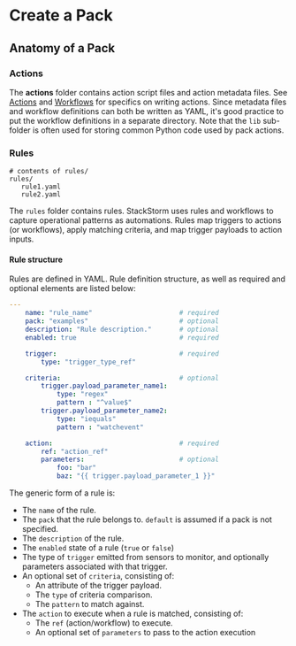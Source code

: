 # Create a Pack

## Anatomy of a Pack



### Actions

The **actions** folder contains action script files and action metadata files. See [Actions]() and [Workflows]() for specifics on writing actions. Since metadata files and workflow definitions can both be written as YAML, it's good practice to put the workflow definitions in a separate directory. Note that the `lib` sub-folder is often used for storing common Python code used by pack actions.

### Rules

```shell
# contents of rules/
rules/
   rule1.yaml
   rule2.yaml
```

The `rules` folder contains rules. StackStorm uses rules and workflows to capture operational patterns as automations. Rules map triggers to actions (or workflows), apply matching criteria, and map trigger payloads to action inputs.

#### Rule structure

Rules are defined in YAML. Rule definition structure, as well as required and optional elements are listed below:

```yaml
---
    name: "rule_name"                      # required
    pack: "examples"                       # optional
    description: "Rule description."       # optional
    enabled: true                          # required

    trigger:                               # required
        type: "trigger_type_ref"

    criteria:                              # optional
        trigger.payload_parameter_name1:
            type: "regex"
            pattern : "^value$"
        trigger.payload_parameter_name2:
            type: "iequals"
            pattern : "watchevent"

    action:                                # required
        ref: "action_ref"
        parameters:                        # optional
            foo: "bar"
            baz: "{{ trigger.payload_parameter_1 }}"
```

The generic form of a rule is:

* The `name` of the rule.
* The `pack` that the rule belongs to. `default` is assumed if a pack is not specified.
* The `description` of the rule.
* The `enabled` state of a rule (`true` or `false`)
* The type of `trigger` emitted from sensors to monitor, and optionally parameters associated with that trigger.
* An optional set of `criteria`, consisting of:
    * An attribute of the trigger payload.
    * The `type` of criteria comparison.
    * The `pattern` to match against.
* The `action` to execute when a rule is matched, consisting of:
    * The `ref` (action/workflow) to execute.
    * An optional set of `parameters` to pass to the action execution